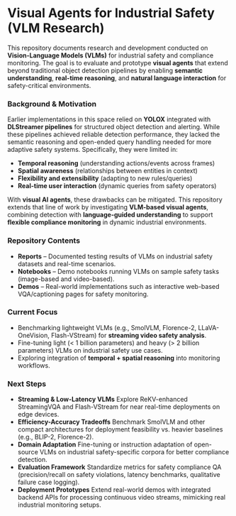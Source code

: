 # Visual Agents for Industrial Safety (VLM Research)

This repository documents research and development conducted on **Vision-Language Models (VLMs)** for industrial safety and compliance monitoring. The goal is to evaluate and prototype **visual agents** that extend beyond traditional object detection pipelines by enabling **semantic understanding**, **real-time reasoning**, and **natural language interaction** for safety-critical environments.

### Background & Motivation

Earlier implementations in this space relied on **YOLOX** integrated with **DLStreamer pipelines** for structured object detection and alerting. While these pipelines achieved reliable detection performance, they lacked the semantic reasoning and open-ended query handling needed for more adaptive safety systems. Specifically, they were limited in:

* **Temporal reasoning** (understanding actions/events across frames)
* **Spatial awareness** (relationships between entities in context)
* **Flexibility and extensibility** (adapting to new rules/queries)
* **Real-time user interaction** (dynamic queries from safety operators)

With **visual AI agents**, these drawbacks can be mitigated. This repository extends that line of work by investigating **VLM-based visual agents**, combining detection with **language-guided understanding** to support **flexible compliance monitoring** in dynamic industrial environments.

### Repository Contents

* **Reports** – Documented testing results of VLMs on industrial safety datasets and real-time scenarios.
* **Notebooks** – Demo notebooks running VLMs on sample safety tasks (image-based and video-based).
* **Demos** – Real-world implementations such as interactive web-based VQA/captioning pages for safety monitoring.

### Current Focus

* Benchmarking lightweight VLMs (e.g., SmolVLM, Florence-2, LLaVA-OneVision, Flash-VStream) for **streaming video safety analysis**.
* Fine-tuning light (< 1 billion parameters) and heavy (> 2 billion parameters) VLMs on industrial safety use cases.
* Exploring integration of **temporal + spatial reasoning** into monitoring workflows.

### Next Steps
* **Streaming & Low-Latency VLMs**
  Explore ReKV-enhanced StreamingVQA and Flash-VStream for near real-time deployments on edge devices.
* **Efficiency-Accuracy Tradeoffs**
  Benchmark SmolVLM and other compact architectures for deployment feasibility vs. heavier baselines (e.g., BLIP-2, Florence-2).
* **Domain Adaptation**
  Fine-tuning or instruction adaptation of open-source VLMs on industrial safety-specific corpora for better compliance detection.
* **Evaluation Framework**
  Standardize metrics for safety compliance QA (precision/recall on safety violations, latency benchmarks, qualitative failure case logging).
* **Deployment Prototypes**
  Extend real-world demos with integrated backend APIs for processing continuous video streams, mimicking real industrial monitoring setups.


